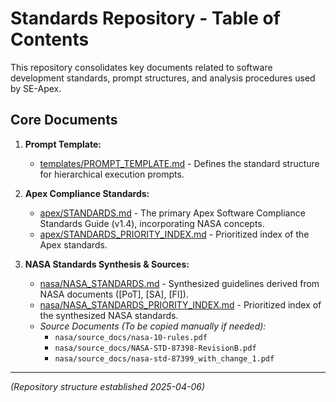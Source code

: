 # Standards Repository - Table of Contents

This repository consolidates key documents related to software development standards, prompt structures, and analysis procedures used by SE-Apex.

## Core Documents

1.  **Prompt Template:**
    *   [templates/PROMPT_TEMPLATE.md](./templates/PROMPT_TEMPLATE.md) - Defines the standard structure for hierarchical execution prompts.

2.  **Apex Compliance Standards:**
    *   [apex/STANDARDS.md](./apex/STANDARDS.md) - The primary Apex Software Compliance Standards Guide (v1.4), incorporating NASA concepts.
    *   [apex/STANDARDS_PRIORITY_INDEX.md](./apex/STANDARDS_PRIORITY_INDEX.md) - Prioritized index of the Apex standards.

3.  **NASA Standards Synthesis & Sources:**
    *   [nasa/NASA_STANDARDS.md](./nasa/NASA_STANDARDS.md) - Synthesized guidelines derived from NASA documents ([PoT], [SA], [FI]).
    *   [nasa/NASA_STANDARDS_PRIORITY_INDEX.md](./nasa/NASA_STANDARDS_PRIORITY_INDEX.md) - Prioritized index of the synthesized NASA standards.
    *   *Source Documents (To be copied manually if needed):*
        *   `nasa/source_docs/nasa-10-rules.pdf`
        *   `nasa/source_docs/NASA-STD-87398-RevisionB.pdf`
        *   `nasa/source_docs/nasa-std-87399_with_change_1.pdf`

---
*(Repository structure established 2025-04-06)*
